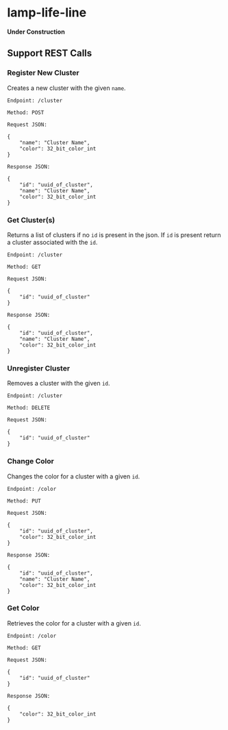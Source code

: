 # lamp-life-line

**Under Construction**

## Support REST Calls

### Register New Cluster
Creates a new cluster with the given `name`.

    Endpoint: /cluster

    Method: POST

    Request JSON: 

    {
        "name": "Cluster Name",
        "color": 32_bit_color_int
    }

    Response JSON:

    {
        "id": "uuid_of_cluster",
        "name": "Cluster Name",
        "color": 32_bit_color_int
    }

### Get Cluster(s)
Returns a list of clusters if no `id` is present in the json. If `id` is present return a cluster associated with the `id`.

    Endpoint: /cluster

    Method: GET

    Request JSON:

    {
        "id": "uuid_of_cluster"
    }

    Response JSON:

    {
        "id": "uuid_of_cluster",
        "name": "Cluster Name",
        "color": 32_bit_color_int
    }

### Unregister Cluster
Removes a cluster with the given `id`.

    Endpoint: /cluster

    Method: DELETE

    Request JSON:

    {
        "id": "uuid_of_cluster"
    }

### Change Color
Changes the color for a cluster with a given `id`.

    Endpoint: /color

    Method: PUT

    Request JSON:

    {
        "id": "uuid_of_cluster",
        "color": 32_bit_color_int
    }

    Response JSON:

    {
        "id": "uuid_of_cluster",
        "name": "Cluster Name",
        "color": 32_bit_color_int
    }

### Get Color
Retrieves the color for a cluster with a given `id`.

    Endpoint: /color

    Method: GET

    Request JSON:

    {
        "id": "uuid_of_cluster"
    }

    Response JSON:

    {
        "color": 32_bit_color_int
    }